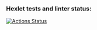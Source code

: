 ### Hexlet tests and linter status:
[![Actions Status](https://github.com/PerCreate/frontend-project-lvl1/workflows/hexlet-check/badge.svg)](https://github.com/PerCreate/frontend-project-lvl1/actions)